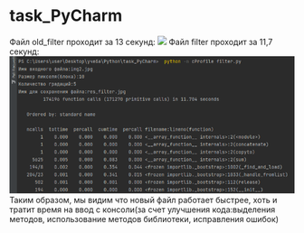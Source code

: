 # task_PyCharm
Файл old_filter проходит за 13 секунд:
<img src="https://github.com/NastyaBay/test/blob/main/res/prof_old.png">
Файл filter проходит за 11,7 секунд:
<img src="https://github.com/NastyaBay/task_PyCharm/blob/main/res_prof/prof_filter.png">
Таким образом, мы видим что новый файл работает быстрее, хоть и тратит время на ввод с консоли(за счет улучшения кода:выделения методов, использование методов библиотеки, исправления ошибок)
